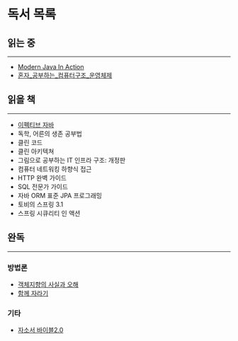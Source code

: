 # 독서 목록

## 읽는 중

---
- [Modern Java In Action](Java%2FModernJavaInAction%2FModernJavaInAction.md)
- [혼자_공부하는_컴퓨터구조_운영체제](%EC%9A%B4%EC%98%81%EC%B2%B4%EC%A0%9C%2F%ED%98%BC%EC%9E%90_%EA%B3%B5%EB%B6%80%ED%95%98%EB%8A%94_%EC%BB%B4%ED%93%A8%ED%84%B0%EA%B5%AC%EC%A1%B0_%EC%9A%B4%EC%98%81%EC%B2%B4%EC%A0%9C%2F%ED%98%BC%EC%9E%90_%EA%B3%B5%EB%B6%80%ED%95%98%EB%8A%94_%EC%BB%B4%ED%93%A8%ED%84%B0%EA%B5%AC%EC%A1%B0_%EC%9A%B4%EC%98%81%EC%B2%B4%EC%A0%9C.md)

## 읽을 책

---
- [이펙티브 자바](Java%2FEffectiveJava3E%2F%EC%9D%B4%ED%8E%99%ED%8B%B0%EB%B8%8C%EC%9E%90%EB%B0%94.md)
- 독학, 어른의 생존 공부법
- 클린 코드
- 클린 아키텍쳐
- 그림으로 공부하는 IT 인프라 구조: 개정판
- 컴퓨터 네트워킹 하향식 접근
- HTTP 완벽 가이드
- SQL 전문가 가이드
- 자바 ORM 표준 JPA 프로그래밍
- 토비의 스프링 3.1
- 스프링 시큐리티 인 액션


## 완독

--- 
### 방법론
- [객체지향의 사실과 오해](%EB%B0%A9%EB%B2%95%EB%A1%A0%2F%EA%B0%9D%EC%B2%B4%EC%A7%80%ED%96%A5%EC%9D%98_%EC%82%AC%EC%8B%A4%EA%B3%BC_%EC%98%A4%ED%95%B4%2F%EA%B0%9D%EC%B2%B4%EC%A7%80%ED%96%A5%EC%9D%98_%EC%82%AC%EC%8B%A4%EA%B3%BC_%EC%98%A4%ED%95%B4.md)
- [함께 자라기](%EB%B0%A9%EB%B2%95%EB%A1%A0%2F%ED%95%A8%EA%BB%98_%EC%9E%90%EB%9D%BC%EA%B8%B0%2F%ED%95%A8%EA%BB%98_%EC%9E%90%EB%9D%BC%EA%B8%B0.md)


### 기타
- [자소서 바이블2.0](%EA%B8%B0%ED%83%80%2F%EC%9E%90%EC%86%8C%EC%84%9C%EB%B0%94%EC%9D%B4%EB%B8%94.md)